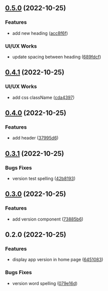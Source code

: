 

## [0.5.0](https://github.com/XimaLab/release-it-exp/compare/0.4.1...0.5.0) (2022-10-25)


### Features

* add new heading ([acc8f6f](https://github.com/XimaLab/release-it-exp/commit/acc8f6f2e54ebb4675752b998fc5c04bfb98db36))


### UI/UX Works

* update spacing between heading ([689fdcf](https://github.com/XimaLab/release-it-exp/commit/689fdcfc90870e381d5d780669cbb3eba67c2310))

## [0.4.1](https://github.com/XimaLab/release-it-exp/compare/0.4.0...0.4.1) (2022-10-25)


### UI/UX Works

* add css className ([cda4397](https://github.com/XimaLab/release-it-exp/commit/cda4397643634c78989c9e8646f28112fd656372))

## [0.4.0](https://github.com/XimaLab/release-it-exp/compare/0.3.1...0.4.0) (2022-10-25)


### Features

* add header ([37995d6](https://github.com/XimaLab/release-it-exp/commit/37995d6c8dafee5109e17a24f1d3aea070c88fc0))

## [0.3.1](https://github.com/XimaLab/release-it-exp/compare/0.3.0...0.3.1) (2022-10-25)


### Bugs Fixes

* version test spelling ([42b8193](https://github.com/XimaLab/release-it-exp/commit/42b819309dc6d5f393eabeb2da9de261f21c7805))

## [0.3.0](https://github.com/XimaLab/release-it-exp/compare/0.2.0...0.3.0) (2022-10-25)


### Features

* add version component ([73885b6](https://github.com/XimaLab/release-it-exp/commit/73885b6d0f1dbe94b64da87834002cd4697a037d))

## 0.2.0 (2022-10-25)


### Features

* display app version in home page ([6451083](https://github.com/XimaLab/release-it-exp/commit/6451083319e22f002641db9894405aa44f9792bf))


### Bugs Fixes

* version word spelling ([079e16d](https://github.com/XimaLab/release-it-exp/commit/079e16dbf84bfd8d2ff0291571a5041807e51d09))